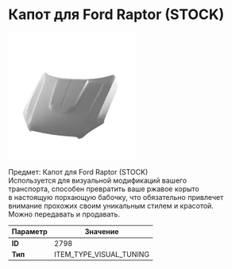 # Капот для Ford Raptor (STOCK)

![Item Image](../img/2798.webp?raw=true)

Предмет: Капот для Ford Raptor (STOCK)<br>Используется для визуальной модификаций вашего<br>транспорта, способен превратить ваше ржавое корыто<br>в настоящую порхающую бабочку, что обязательно привлечет<br>внимание прохожих своим уникальным стилем и красотой.<br>Можно передавать и продавать.


| Параметр | Значение |
|----------|----------|
| **ID** | 2798 |
| **Тип** | ITEM_TYPE_VISUAL_TUNING |

